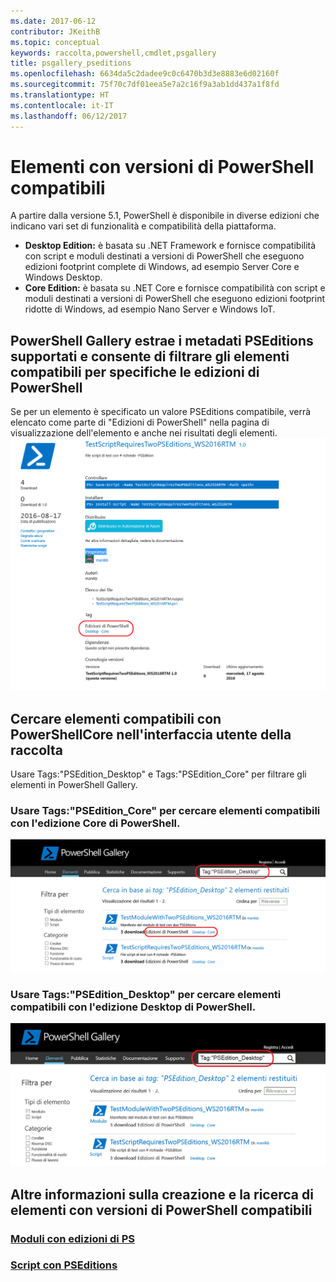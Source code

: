 ```yaml
---
ms.date: 2017-06-12
contributor: JKeithB
ms.topic: conceptual
keywords: raccolta,powershell,cmdlet,psgallery
title: psgallery_pseditions
ms.openlocfilehash: 6634da5c2dadee9c0c6470b3d3e8883e6d02160f
ms.sourcegitcommit: 75f70c7df01eea5e7a2c16f9a3ab1dd437a1f8fd
ms.translationtype: HT
ms.contentlocale: it-IT
ms.lasthandoff: 06/12/2017
---
```

# <a name="items-with-compatible-powershell-editions"></a>Elementi con versioni di PowerShell compatibili
A partire dalla versione 5.1, PowerShell è disponibile in diverse edizioni che indicano vari set di funzionalità e compatibilità della piattaforma.

- **Desktop Edition:** è basata su .NET Framework e fornisce compatibilità con script e moduli destinati a versioni di PowerShell che eseguono edizioni footprint complete di Windows, ad esempio Server Core e Windows Desktop.
- **Core Edition:** è basata su .NET Core e fornisce compatibilità con script e moduli destinati a versioni di PowerShell che eseguono edizioni footprint ridotte di Windows, ad esempio Nano Server e Windows IoT.

## <a name="powershell-gallery-extracts-supported-pseditions-metadata-and-allows-you-to-filters-the-items-compatible-for-specific-powershell-editions"></a>PowerShell Gallery estrae i metadati PSEditions supportati e consente di filtrare gli elementi compatibili per specifiche le edizioni di PowerShell

Se per un elemento è specificato un valore PSEditions compatibile, verrà elencato come parte di "Edizioni di PowerShell" nella pagina di visualizzazione dell'elemento e anche nei risultati degli elementi.
![Pagina di visualizzazione dell'elemento con PSEditions](Images/ItemDisplayPageWithPSEditions.PNG)

## <a name="search-for-items-in-the-gallery-ui-which-works-on-powershellcore"></a>Cercare elementi compatibili con PowerShellCore nell'interfaccia utente della raccolta
Usare Tags:"PSEdition_Desktop" e Tags:"PSEdition_Core" per filtrare gli elementi in PowerShell Gallery.

### <a name="use-tagspseditioncore-to-search-items-compatible-with-powershell-core-edition"></a>Usare Tags:"PSEdition_Core" per cercare elementi compatibili con l'edizione Core di PowerShell.
![Cercare elementi compatibili con l'edizione Core di PowerShell nei risultati](Images/SearchResultsWithPSEditions.PNG)

### <a name="use-tagspseditiondesktop-to-search-items-compatible-with-powershell-desktop-edition"></a>Usare Tags:"PSEdition_Desktop" per cercare elementi compatibili con l'edizione Desktop di PowerShell.
![Cercare elementi compatibili con l'edizione Desktop di PowerShell nei risultati](Images/SearchResultsWithPSEdition_Desktop.PNG)

## <a name="more-details-on-authoring-and-finding-the-items-with-compatible-powershell-editions"></a>Altre informazioni sulla creazione e la ricerca di elementi con versioni di PowerShell compatibili
### <a name="modules-with-pseditionspsgetmodulemodulewithpseditionsupportmd"></a>[Moduli con edizioni di PS](../psget/module/modulewithpseditionsupport.md)
### <a name="scripts-with-pseditionspsgetscriptscriptwithpseditionsupportmd"></a>[Script con PSEditions](../psget/script/scriptwithpseditionsupport.md)


